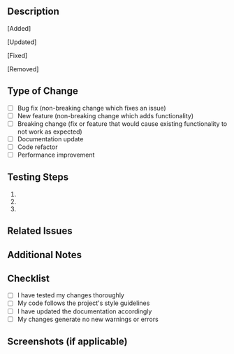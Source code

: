 ## Description
<!-- Provide a brief description of your changes -->

[Added]
<!-- Info -->

[Updated]
<!-- Info -->

[Fixed]
<!-- Info -->

[Removed]
<!-- Info -->

## Type of Change
- [ ] Bug fix (non-breaking change which fixes an issue)
- [ ] New feature (non-breaking change which adds functionality)
- [ ] Breaking change (fix or feature that would cause existing functionality to not work as expected)
- [ ] Documentation update
- [ ] Code refactor
- [ ] Performance improvement

## Testing Steps
<!-- Describe how to test your changes -->
1. 
2. 
3. 

## Related Issues
<!-- Link any related issues using # followed by the issue number -->

## Additional Notes
<!-- Add any other context about the PR here -->

## Checklist
- [ ] I have tested my changes thoroughly
- [ ] My code follows the project's style guidelines
- [ ] I have updated the documentation accordingly
- [ ] My changes generate no new warnings or errors

## Screenshots (if applicable)
